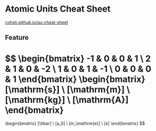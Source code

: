 # Atomic Units Cheat Sheet
[cohsh.github.io/au-cheat-sheet](https://cohsh.github.io/au-cheat-sheet/)

## Feature
$$
\begin{bmatrix}
-1 & 0 & 0 & 1 \\
2 & 1 & 0 & -2 \\
1 & 0 & 1 & -1 \\
0 & 0 & 0 & 1
\end{bmatrix}
\begin{bmatrix}
[\mathrm{s}] \\
[\mathrm{m}] \\
[\mathrm{kg}] \\
[\mathrm{A}]
\end{bmatrix}
=
\begin{bmatrix}
[\hbar] \\
[a_0] \\
[m_\mathrm{e}] \\
[e]
\end{bmatrix}
$$
